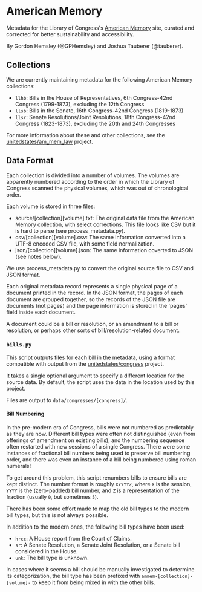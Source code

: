 American Memory
===============

Metadata for the Library of Congress's [American Memory](http://memory.loc.gov/ammem/amlaw/lawhome.html) site, curated and corrected for better sustainability and accessibility.

By Gordon Hemsley (@GPHemsley) and Joshua Tauberer (@tauberer).

Collections
-----------

We are currently maintaining metadata for the following American Memory collections:

* `llhb`: Bills in the House of Representatives, 6th Congress-42nd Congress (1799-1873), excluding the 12th Congress
* `llsb`: Bills in the Senate, 16th Congress-42nd Congress (1819-1873)
* `llsr`: Senate Resolutions/Joint Resolutions, 18th Congress-42nd Congress (1823-1873), excluding the 20th and 24th Congresses

For more information about these and other collections, see the [unitedstates/am_mem_law](https://github.com/unitedstates/am_mem_law) project.

Data Format
-----------

Each collection is divided into a number of volumes. The volumes are apparently numbered according to the order
in which the Library of Congress scanned the physical volumes, which was out of chronological order.

Each volume is stored in three files:

* source/[collection][volume].txt: The original data file from the American Memory collection, with select corrections. This file looks like CSV but it is hard to parse (see process_metadata.py).
* csv/[collection][volume].csv: The same information converted into a UTF-8 encoded CSV file, with some field normalization.
* json/[collection][volume].json: The same information coverted to JSON (see notes below).

We use process_metadata.py to convert the original source file to CSV and JSON format.

Each original metadata record represents a single physical page of a document printed in the record. In the JSON
format, the pages of each document are grouped together, so the records of the JSON file are documents (not pages)
and the page information is stored in the 'pages' field inside each document.

A document could be a bill or resolution, or an amendment to a bill or resolution, or perhaps other
sorts of bill/resolution-related document.

### `bills.py` ###

This script outputs files for each bill in the metadata, using a format compatible with output from the [unitedstates/congress](https://github.com/unitedstates/congress) project.

It takes a single optional argument to specify a different location for the source data. By default, the script uses the data in the location used by this project.

Files are output to `data/congresses/[congress]/`.

#### Bill Numbering ####

In the pre-modern era of Congress, bills were not numbered as predictably as they are now. Different bill types were often not distinguished (even from offerings of amendment on existing bills), and the numbering sequence often restarted with new sessions of a single Congress. There were some instances of fractional bill numbers being used to preserve bill numbering order, and there was even an instance of a bill being numbered using roman numerals!

To get around this problem, this script renumbers bills to ensure bills are kept distinct. The number format is roughly `XYYYYZ`, where `X` is the session, `YYYY` is the (zero-padded) bill number, and `Z` is a representation of the fraction (usually `0`, but sometimes `5`).

There has been some effort made to map the old bill types to the modern bill types, but this is not always possible.

In addition to the modern ones, the following bill types have been used:

* `hrcc`: A House report from the Court of Claims.
* `sr`: A Senate Resolution, a Senate Joint Resolution, or a Senate bill considered in the House.
* `unk`: The bill type is unknown.

In cases where it seems a bill should be manually investigated to determine its categorization, the bill type has been prefixed with `ammem-[collection]-[volume]-` to keep it from being mixed in with the other bills.
